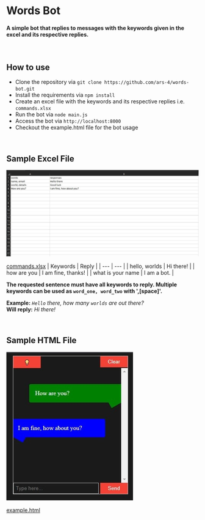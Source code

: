 # Words Bot

#### A simple bot that replies to messages with the keywords given in the excel and its respective replies.

<br>

## How to use
* Clone the repository via `git clone https://github.com/ars-4/words-bot.git`
* Install the requirements via `npm install`
* Create an excel file with the keywords and its respective replies i.e. `commands.xlsx`
* Run the bot via `node main.js`
* Access the bot via `http://localhost:8000`
* Checkout the example.html file for the bot usage

<br>

## Sample Excel File
![IMAGE](./images/excel.jpg)

<a href="#">commands.xlsx</a>
| Keywords | Reply |
| --- | --- |
| hello, worlds | Hi there! |
| how are you | I am fine, thanks! |
| what is your name | I am a bot. |


<b>The requested sentence must have all keywords to reply. Multiple keywords can be used as `word_one, word_two` with ',[space]'.</b>

<b>Example:</b> <i>`Hello` there, how many `worlds` are out there?</i>
<br>
<b>Will reply:</b> <i>Hi there!</i>

<br>

## Sample HTML File
![IMAGE](./images/example.jpg)

<a href="#">example.html</a>


